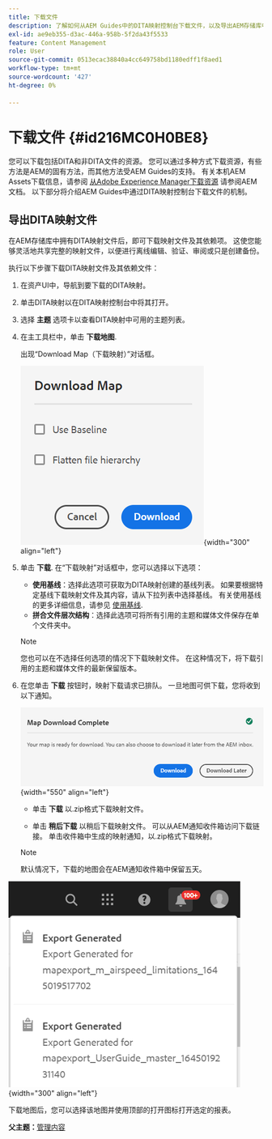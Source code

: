 ```yaml
---
title: 下载文件
description: 了解如何从AEM Guides中的DITA映射控制台下载文件，以及导出AEM存储库中的DITA映射文件。
exl-id: ae9eb355-d3ac-446a-958b-5f2da43f5533
feature: Content Management
role: User
source-git-commit: 0513ecac38840a4cc649758bd1180edff1f8aed1
workflow-type: tm+mt
source-wordcount: '427'
ht-degree: 0%

---
```


# 下载文件 {#id216MC0H0BE8}

您可以下载包括DITA和非DITA文件的资源。 您可以通过多种方式下载资源，有些方法是AEM的固有方法，而其他方法受AEM Guides的支持。 有关本机AEM Assets下载信息，请参阅 [从Adobe Experience Manager下载资源](https://experienceleague.adobe.com/docs/experience-manager-cloud-service/assets/manage/download-assets-from-aem.html) 请参阅AEM文档。 以下部分将介绍AEM Guides中通过DITA映射控制台下载文件的机制。

## 导出DITA映射文件

在AEM存储库中拥有DITA映射文件后，即可下载映射文件及其依赖项。 这使您能够灵活地共享完整的映射文件，以便进行离线编辑、验证、审阅或只是创建备份。

执行以下步骤下载DITA映射文件及其依赖文件：

1. 在资产UI中，导航到要下载的DITA映射。

1. 单击DITA映射以在DITA映射控制台中将其打开。

1. 选择 **主题** 选项卡以查看DITA映射中可用的主题列表。

1. 在主工具栏中，单击 **下载地图**.

   出现“Download Map（下载映射）”对话框。

   ![](images/download-map.png){width="300" align="left"}

1. 单击 **下载**. 在“下载映射”对话框中，您可以选择以下选项：

   - **使用基线**：选择此选项可获取为DITA映射创建的基线列表。 如果要根据特定基线下载映射文件及其内容，请从下拉列表中选择基线。 有关使用基线的更多详细信息，请参见 [使用基线](generate-output-use-baseline-for-publishing.md#).
   - **拼合文件层次结构**：选择此选项可将所有引用的主题和媒体文件保存在单个文件夹中。
   >[!NOTE]
   >
   > 您也可以在不选择任何选项的情况下下载映射文件。 在这种情况下，将下载引用的主题和媒体文件的最新保留版本。

1. 在您单击 **下载** 按钮时，映射下载请求已排队。 一旦地图可供下载，您将收到以下通知。

   ![](images/download-map-prompt.png){width="550" align="left"}

   - 单击 **下载** 以.zip格式下载映射文件。

   - 单击 **稍后下载** 以稍后下载映射文件。 可以从AEM通知收件箱访问下载链接。 单击收件箱中生成的映射通知，以.zip格式下载映射。

   >[!NOTE]
   >
   > 默认情况下，下载的地图会在AEM通知收件箱中保留五天。

![](images/download-map-inbox.png){width="300" align="left"}

下载地图后，您可以选择该地图并使用顶部的打开图标打开选定的报表。

**父主题：**[&#x200B;管理内容](authoring.md)
